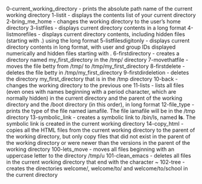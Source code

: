 0-current_working_directory - prints the absolute path name of the current working directory
1-listit - displays the contents list of your current directory
2-bring_me_home - changes the working directory to the user’s home directory
3-listfiles - displays current directory contents in a long format
4-listmorefiles - displays current directory contents, including hidden files (starting with .) using the long format
5-listfilesdigitonly - displays current directory contents in long format, with user and group IDs displayed numerically and hidden files starting with .
6-firstdirectory - creates a directory named my_first_directory in the /tmp/ directory
7-movethatfile - moves the file betty from /tmp/ to /tmp/my_first_directory
8-firstdelete - deletes the file betty in /tmp/my_first_directory
9-firstdirdeletion - deletes the directory my_first_directory that is in the /tmp directory
10-back - changes the working directory to the previous one
11-lists - lists all files (even ones with names beginning with a period character, which are normally hidden) in the current directory and the parent of the working directory and the /boot directory (in this order), in long format
12-file_type - prints the type of the file named iamafile. The file iamafile will be in the /tmp directory
13-symbolic_link - creates a symbolic link to /bin/ls, named __ls__. The symbolic link is created in the current working directory
14-copy_html - copies all the HTML files from the current working directory to the parent of the working directory, but only copy files that did not exist in the parent of the working directory or were newer than the versions in the parent of the working directory
100-lets_move - moves all files beginning with an uppercase letter to the directory /tmp/u
101-clean_emacs - deletes all files in the current working directory that end with the character ~
102-tree - creates the directories welcome/, welcome/to/ and welcome/to/school in the current directory
